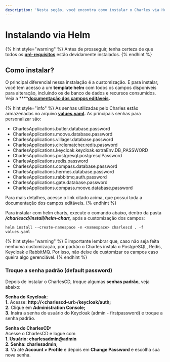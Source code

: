 ```yaml
---
description: 'Nesta seção, você encontra como instalar o Charles via Helm.'
---
```


# Instalando via Helm

{% hint style="warning" %}
Antes de prosseguir, tenha certeza de que todos os [**pré-requisitos**](./#pre-requisitos) estão devidamente instalados.
{% endhint %}

## Como instalar?

O principal diferencial nessa instalação é a customização. E para instalar, você tem acesso a um **template helm** com todos os campos disponíveis para alteração, incluindo os de banco de dados e recursos consumidos. Veja a ****[**documentação dos campos editáveis**](https://github.com/ZupIT/charlescd/tree/master/install/helm-chart)**.** 

{% hint style="info" %}
As senhas utilizadas pelo Charles estão armazenadas no arquivo [**values.yaml**](https://github.com/ZupIT/charlescd/blob/main/install/helm-chart/values.yaml)**.** As principais senhas para personalizar são:

* CharlesApplications.butler.database.password
* CharlesApplications.moove.database.password
* CharlesApplications.villager.database.password
* CharlesApplications.circlematcher.redis.password
* CharlesApplications.keycloak.keycloak.extraEnv.DB\_PASSWORD
* CharlesApplications.postgresql.postgresqlPassword
* CharlesApplications.redis.password
* CharlesApplications.compass.database.password
* CharlesApplications.hermes.database.password
* CharlesApplications.rabbitmq.auth.password
* CharlesApplications.gate.database.password
* CharlesApplications.compass.moove.database.password

Para mais detalhes, acesse o link citado acima, que possui toda a documentação dos campos editáveis.
{% endhint %}

Para instalar com helm charts, execute o comando abaixo, dentro da pasta _**/charlescd/install/helm-chart,**_ após a customização dos campos: 

```text
helm install --create-namespace -n <namespace> charlescd . -f values.yaml
```

{% hint style="warning" %}
É importante lembrar que, caso não seja feita nenhuma customização, por padrão o Charles instala o PostgreSQL, Redis, Keycloak e RabbitMQ.  Por isso, não deixe de customizar os campos caso queira algo gerenciável. 
{% endhint %}

### Troque a senha padrão \(default password\) 

Depois de instalar o CharlesCD, troque algumas **senhas padrão**, veja abaixo: 

**Senha do Keycloak**:   
**1.** Acesse: **http://&lt;charlescd-url&gt;/keycloak/auth;**  
**2.** Clique em **Administration Console;**   
**3.**  Insira a senha do usuário do Keycloak \(admin - firstpassword\) e troque a senha padrão.

**Senha do CharlesCD:**  
Acesse o CharlesCD e logue com  
**1. Usuário:** **charlesadmin@admin  
2. Senha**: **charlesadmin;  
3.** Vá até **Account &gt; Profile** e depois em **Change Password** e escolha sua nova senha.

